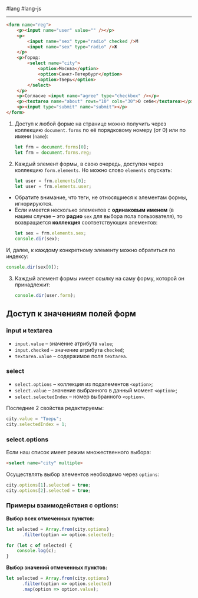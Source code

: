 #lang #lang-js 

---
```html
<form name="reg">
	<p><input name="user" value="" /></p>
	<p>
	    <input name="sex" type="radio" checked />М
	    <input name="sex" type="radio" />Ж
	</p>
	<p>Город: 
	    <select name="city">
	        <option>Москва</option>
	        <option>Санкт-Петербург</option>
	        <option>Тверь</option>
	    </select>
	</p>
	<p>Согласие <input name="agree" type="checkbox" /></p>
	<p><textarea name="about" rows="10" cols="30">О себе</textarea></p>
	<p><input type="submit" name="submit"></p>
</form>
```

1. Доступ к любой форме на странице можно получить через коллекцию `document.forms` по её порядковому номеру (от 0) или по имени (`name`):
    ```javascript
    let frm = document.forms[0];
    let frm = document.forms.reg;
    ```

2. Каждый элемент формы, в свою очередь, доступен через коллекцию `form.elements`. Но можно слово `elements` опускать:
    ```javascript
    let user = frm.elements[0];
    let user = frm.elements.user;
    ```

- Обратите внимание, что теги, не относящиеся к элементам формы, игнорируются.
- Если имеется несколько элементов с **одинаковым именем** (в нашем случае – это **радио** `sex` для выбора пола пользователя), то возвращается **коллекция** соответствующих элементов:
    ```javascript
    let sex = frm.elements.sex;
    console.dir(sex);
    ```

И, далее, к каждому конкретному элементу можно обратиться по индексу:
```javascript
console.dir(sex[0]);
```

3. Каждый элемент формы имеет ссылку на саму форму, которой он принадлежит:
    ```javascript
    console.dir(user.form);
    ```

## Доступ к значениям полей форм

### input и textarea
- `input.value` – значение атрибута `value`;
- `input.checked` – значение атрибута `checked`;
- `textarea.value` – содержимое поля `textarea`.

### select
- `select.options` – коллекция из подэлементов `<option>`;
- `select.value` – значение выбранного в данный момент `<option>`;
- `select.selectedIndex` – номер выбранного `<option>`.

Последние 2 свойства редактируемы:
```javascript
city.value = "Тверь";
city.selectedIndex = 1;
```

### select.options

Если наш список имеет режим множественного выбора:
```html
<select name="city" multiple>
```

Осуществлять выбор элементов необходимо через `options`:
```javascript
city.options[1].selected = true;
city.options[2].selected = true;
```

### Примеры взаимодействия с options:

**Выбор всех отмеченных пунктов:**
```javascript
let selected = Array.from(city.options)
      .filter(option => option.selected);

for (let c of selected) {
    console.log(c);
}
```

**Выбор значений отмеченных пунктов:**
```javascript
let selected = Array.from(city.options)
      .filter(option => option.selected)
      .map(option => option.value);
```
